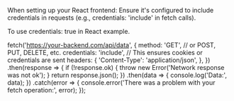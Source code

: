 When setting up your React frontend:
Ensure it's configured to include credentials in requests (e.g., credentials: 'include' in fetch calls).

To use credentials: true in React example.

fetch('https://your-backend.com/api/data', {
method: 'GET', // or POST, PUT, DELETE, etc.
credentials: 'include', // This ensures cookies or credentials are sent
headers: {
'Content-Type': 'application/json',
},
})
.then(response => {
if (!response.ok) {
throw new Error('Network response was not ok');
}
return response.json();
})
.then(data => {
console.log('Data:', data);
})
.catch(error => {
console.error('There was a problem with your fetch operation:', error);
});
